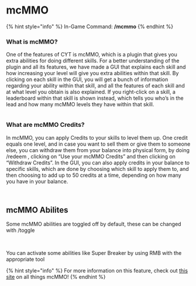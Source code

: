 # mcMMO

{% hint style="info" %}
In-Game Command: **/mcmmo**
{% endhint %}

### **What is mcMMO?**

One of the features of CYT is mcMMO, which is a plugin that gives you extra abilities for doing different skills. For a better understanding of the plugin and all its features, we have made a GUI that explains each skill and how increasing your level will give you extra abilities within that skill. By clicking on each skill in the GUI, you will get a bunch of information regarding your ability within that skill, and all the features of each skill and at what level you obtain is also explained. If you right-click on a skill, a leaderboard within that skill is shown instead, which tells you who’s in the lead and how many mcMMO levels they have within that skill.

<figure><img src="https://lh4.googleusercontent.com/gIfb_7tsQFr2BInxMmdYih6c4fYGyvsYRtnNdNxFMSLriqdEb2-SfWBALXFkWBVGFudtBWdu-W9mJeJfe90eXX7tEUXpYjG8aQL0_vGJVoshv5MUb1rtvngvPoe1vB36C4j6ivM-QcdIY6TAiYxCK9dJlJI4YBFDfjwboLydU2a8ffsv04AXhWwZ19syaA" alt=""><figcaption></figcaption></figure>

### What are mcMMO Credits?

In mcMMO, you can apply Credits to your skills to level them up. One credit equals one level, and in case you want to sell them or give them to someone else, you can withdraw them from your balance into physical form, by doing /redeem , clicking on “Use your mcMMO Credits” and then clicking on “Withdraw Credits”. In the GUI, you can also apply credits in your balance to specific skills, which are done by choosing which skill to apply them to, and then choosing to add up to 50 credits at a time, depending on how many you have in your balance.

<figure><img src="https://lh4.googleusercontent.com/QMkypQMql66RAk6gAV12PytC0diPxEt5lUWMQKn4OFLA_bakyUDMYDf-i3462FPcHYct7jHFwcN2_-o_q8qDQeNjmmp7zWf_1MOdIq1bqrsfwj5Krp_sQzBUzwJVggJ3AWmyOjdcps2UJgbLmPEUGj1S5N6X4iG_iDV8OEIptf7tQOj0fkAAS_PbQ94otQ" alt=""><figcaption></figcaption></figure>

<figure><img src="https://lh4.googleusercontent.com/MOkWLzVYNQRYwd_6tCTSS68WjEt5bE19ssQu205QKXKNjpTL9VvmKy8Xtct6rId9PjHueBakyGSgnFL186MPXrsvApNmceuiJhYhWnsfvDsA_-OKzWW8GRXhNkUAZsPkdJUt-sY9OWEeh6iXSz7LkiFl3COz2LWX3TyvmFCn8S9dCcAOmDlLwoYWYDUC_Q" alt=""><figcaption></figcaption></figure>

## mcMMO Abilites
Some mcMMO abilities are toggled off by default, these can be changed with /toggle
<figure><img src="https://imgur.com/a/acNH0CG" alt=""><figcaption></figcaption></figure><br>
You can activate some abilities like Super Breaker by using RMB with the appropriate tool<br>


{% hint style="info" %}
For more information on this feature, check out [this site](https://mcmmo.fandom.com/wiki/McMMO\_Wiki) on all things mcMMO!
{% endhint %}
